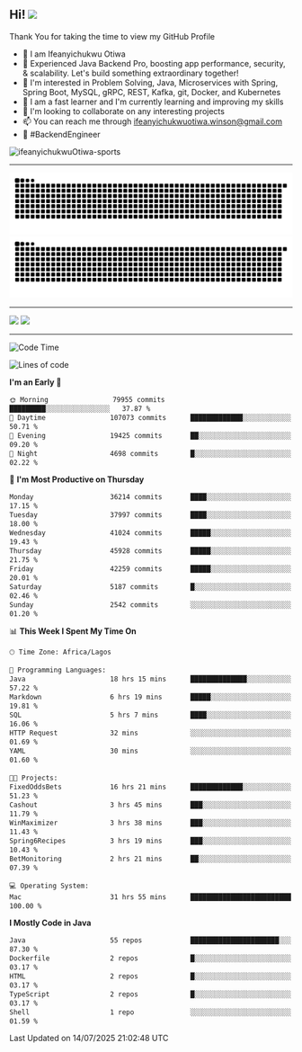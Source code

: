 <!-- BLOG-POST-LIST:START --><!-- BLOG-POST-LIST:END -->

## Hi! <img src="https://media.giphy.com/media/hvRJCLFzcasrR4ia7z/giphy.gif" width="4%"> 

Thank You for taking the time to view my GitHub Profile

- 👋 I am Ifeanyichukwu Otiwa
- 🚀 Experienced Java Backend Pro, boosting app performance, security, & scalability. Let's build something extraordinary together!
- 👀 I'm interested in Problem Solving, Java, Microservices with Spring, Spring Boot, MySQL, gRPC, REST, Kafka, git, Docker, and Kubernetes
- 🌱 I am a fast learner and I'm currently learning and improving my skills
- 💞️ I'm looking to collaborate on any interesting projects
- 📫 You can reach me through ifeanyichukwuotiwa.winson@gmail.com
- 🚀 #BackendEngineer

<p align="left" marginTop="10px"> <img src="https://komarev.com/ghpvc/?username=ifeanyichukwuOtiwa-sports&label=Profile%20views&color=0e75b6&style=for-the-badge" alt="ifeanyichukwuOtiwa-sports" /> </p>

***

<!--🐍📈SNAKEGRAPH / 🌐WEBSITE: https://github.com/Platane/snk -->
![github contribution grid snake animation](https://raw.githubusercontent.com/ifeanyichukwuOtiwa-sports/ifeanyichukwuOtiwa-sports/output/github-contribution-grid-snake-dark.svg#gh-dark-mode-only)![github contribution grid snake animation](https://raw.githubusercontent.com/ifeanyichukwuOtiwa-sports/ifeanyichukwuOtiwa-sports/output/github-contribution-grid-snake.svg#gh-light-mode-only)

***

<p float="left">
  <img float="left" src="https://github-readme-stats.vercel.app/api?username=ifeanyichukwuOtiwa-sports&count_private=true&include_all_commits=true&theme=react&show_icons=true" />
  <img float="right" src="https://github-readme-stats.vercel.app/api/top-langs/?username=ifeanyichukwuOtiwa-sports&layout=compact&show_icons=true&theme=react" /> 
</p>

***



<!--START_SECTION:waka-->
![Code Time](http://img.shields.io/badge/Code%20Time-3%2C960%20hrs%2018%20mins-blue)

![Lines of code](https://img.shields.io/badge/From%20Hello%20World%20I%27ve%20Written-57.5%20million%20lines%20of%20code-blue)

**I'm an Early 🐤** 

```text
🌞 Morning                79955 commits       █████████░░░░░░░░░░░░░░░░   37.87 % 
🌆 Daytime                107073 commits      █████████████░░░░░░░░░░░░   50.71 % 
🌃 Evening                19425 commits       ██░░░░░░░░░░░░░░░░░░░░░░░   09.20 % 
🌙 Night                  4698 commits        █░░░░░░░░░░░░░░░░░░░░░░░░   02.22 % 
```
📅 **I'm Most Productive on Thursday** 

```text
Monday                   36214 commits       ████░░░░░░░░░░░░░░░░░░░░░   17.15 % 
Tuesday                  37997 commits       ████░░░░░░░░░░░░░░░░░░░░░   18.00 % 
Wednesday                41024 commits       █████░░░░░░░░░░░░░░░░░░░░   19.43 % 
Thursday                 45928 commits       █████░░░░░░░░░░░░░░░░░░░░   21.75 % 
Friday                   42259 commits       █████░░░░░░░░░░░░░░░░░░░░   20.01 % 
Saturday                 5187 commits        █░░░░░░░░░░░░░░░░░░░░░░░░   02.46 % 
Sunday                   2542 commits        ░░░░░░░░░░░░░░░░░░░░░░░░░   01.20 % 
```


📊 **This Week I Spent My Time On** 

```text
🕑︎ Time Zone: Africa/Lagos

💬 Programming Languages: 
Java                     18 hrs 15 mins      ██████████████░░░░░░░░░░░   57.22 % 
Markdown                 6 hrs 19 mins       █████░░░░░░░░░░░░░░░░░░░░   19.81 % 
SQL                      5 hrs 7 mins        ████░░░░░░░░░░░░░░░░░░░░░   16.06 % 
HTTP Request             32 mins             ░░░░░░░░░░░░░░░░░░░░░░░░░   01.69 % 
YAML                     30 mins             ░░░░░░░░░░░░░░░░░░░░░░░░░   01.60 % 

🐱‍💻 Projects: 
FixedOddsBets            16 hrs 21 mins      █████████████░░░░░░░░░░░░   51.23 % 
Cashout                  3 hrs 45 mins       ███░░░░░░░░░░░░░░░░░░░░░░   11.79 % 
WinMaximizer             3 hrs 38 mins       ███░░░░░░░░░░░░░░░░░░░░░░   11.43 % 
Spring6Recipes           3 hrs 19 mins       ███░░░░░░░░░░░░░░░░░░░░░░   10.43 % 
BetMonitoring            2 hrs 21 mins       ██░░░░░░░░░░░░░░░░░░░░░░░   07.39 % 

💻 Operating System: 
Mac                      31 hrs 55 mins      █████████████████████████   100.00 % 
```

**I Mostly Code in Java** 

```text
Java                     55 repos            ██████████████████████░░░   87.30 % 
Dockerfile               2 repos             █░░░░░░░░░░░░░░░░░░░░░░░░   03.17 % 
HTML                     2 repos             █░░░░░░░░░░░░░░░░░░░░░░░░   03.17 % 
TypeScript               2 repos             █░░░░░░░░░░░░░░░░░░░░░░░░   03.17 % 
Shell                    1 repo              ░░░░░░░░░░░░░░░░░░░░░░░░░   01.59 % 
```




 Last Updated on 14/07/2025 21:02:48 UTC
<!--END_SECTION:waka-->

<!--
<p align="center">
![trophy](https://github-profile-trophy.vercel.app/?username=ifeanyichukwuOtiwa-sports&theme=onedark) (https://github.com/ryo-ma/github-profile-trophy)
</p>
-->

<!---
ifeanyi-otiwa/ifeanyi-otiwa is a ✨ special ✨ repository because its `README.md` (this file) appears on your GitHub profile.
You can click the Preview link to take a look at your changes.
--->
